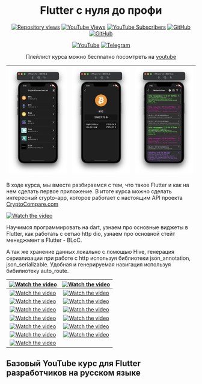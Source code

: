 <h1 align="center"> Flutter с нуля до профи </h1>

<p align="center">
<a href="https://github.com/Frezyx/flutter_tutorials"><img src="https://hits.dwyl.com/Frezyx/flutter_tutorials.svg?style=flat" alt="Repository views"></a>
<a href="https://www.youtube.com/channel/UC6AUmyr2zEhYrpwmETUektw"><img src="https://img.shields.io/youtube/channel/views/UC6AUmyr2zEhYrpwmETUektw" alt="YouTube Views"></a>
<a href="https://www.youtube.com/channel/UC6AUmyr2zEhYrpwmETUektw"><img src="https://img.shields.io/youtube/channel/subscribers/UC6AUmyr2zEhYrpwmETUektw" alt="YouTube Subscribers"></a>
<a href="https://github.com/Frezyx"><img src="https://img.shields.io/github/followers/Frezyx?label=Follow" alt="GitHub"></a>
<a href="https://github.com/Frezyx/flutter_tutorials"><img src="https://img.shields.io/github/stars/Frezyx/flutter_tutorials?style=social" alt="GitHub"></a>
</p>

<p align="center">
<a href="https://www.youtube.com/watch?v=FI-VshKxDZ0&list=PLtUuja72DaLIiIYLQP7rUjxItkDjHcSMw&index=1&t=1s&ab_channel=%D0%A1%D1%82%D0%B0%D1%81%D0%98%D0%BB%D1%8C%D0%B8%D0%BD"><img src="https://img.shields.io/badge/YouTube-FF0000?style=for-the-badge&logo=youtube&logoColor=white" alt="YouTube"></a>
<a href="https://t.me/frezycode"><img src="https://img.shields.io/badge/Telegram-2CA5E0?style=for-the-badge&logo=telegram&logoColor=white" alt="Telegram"></a>
</p>
<p align="center">
Плейлист курса можно бесплатно посомтреть на <a href="https://www.youtube.com/playlist?list=PLtUuja72DaLIiIYLQP7rUjxItkDjHcSMw">youtube</a>
</p>

| ![screen1](repo/assets/crypto_app1.png) | ![screen2](repo/assets/crypto_app2.png) | ![screen3](repo/assets/crypto_app3.png) |
| :------------: | :------------: | :------------: |

В ходе курса, мы вместе разбираемся с тем, что такое Flutter и как на нем сделать первое приложение. В итоге курса можно сделать интересный crypto-app, которое работает с настоящим API проекта [CryptoCompare.com](https://min-api.cryptocompare.com/)

[![Watch the video](https://img.youtube.com/vi/FI-VshKxDZ0/maxresdefault.jpg)](https://youtu.be/FI-VshKxDZ0)

Научимся программировать на dart, узнаем про основные виджеты в Flutter, как работать с сетью http dio, узнаем про основной стейт менеджмент в Flutter - BLoC. 

А так же хранение данных локально с помощью Hive, генерация сериализации при работе с http используя библиотеки json_annotation, json_serializable. Удобная и генерируемая навигация используя бибилиотеку auto_route.

| [![Watch the video](https://img.youtube.com/vi/FI-VshKxDZ0/maxresdefault.jpg)](https://youtu.be/FI-VshKxDZ0) | [![Watch the video](https://img.youtube.com/vi/SZDF1Y1K1UE/maxresdefault.jpg)](https://youtu.be/SZDF1Y1K1UE) |
| :------------: | :------------: |
| [![Watch the video](https://img.youtube.com/vi/6zrgNEDpwMo/maxresdefault.jpg)](https://youtu.be/6zrgNEDpwMo) | [![Watch the video](https://img.youtube.com/vi/QN6f3AmoMOE/maxresdefault.jpg)](https://youtu.be/QN6f3AmoMOE) |
| [![Watch the video](https://img.youtube.com/vi/C8Qbk9PQR7M/maxresdefault.jpg)](https://youtu.be/C8Qbk9PQR7M) | [![Watch the video](https://img.youtube.com/vi/B911Fi5UwwI/maxresdefault.jpg)](https://youtu.be/B911Fi5UwwI) |
| [![Watch the video](https://img.youtube.com/vi/aT4hddCYSX4/maxresdefault.jpg)](https://youtu.be/aT4hddCYSX4) | [![Watch the video](https://img.youtube.com/vi/B1Lxu3NMTEs/maxresdefault.jpg)](https://youtu.be/B1Lxu3NMTEs) |
| [![Watch the video](https://img.youtube.com/vi/MZKLA3YetfY/maxresdefault.jpg)](https://youtu.be/MZKLA3YetfY) | [![Watch the video](https://img.youtube.com/vi/kXfjGjJLJdI/maxresdefault.jpg)](https://youtu.be/kXfjGjJLJdI) |
| [![Watch the video](https://img.youtube.com/vi/8mgIm4SosqE/maxresdefault.jpg)](https://youtu.be/8mgIm4SosqE) | [![Watch the video](https://img.youtube.com/vi/vr-JNOP1oGA/maxresdefault.jpg)](https://youtu.be/vr-JNOP1oGA) |
| [![Watch the video](https://img.youtube.com/vi/7nJvKnIMj5U/maxresdefault.jpg)](https://youtu.be/7nJvKnIMj5U) | [![Watch the video](https://img.youtube.com/vi/YiZ7bVoJa_I/maxresdefault.jpg)](https://youtu.be/YiZ7bVoJa_I) |
[![Watch the video](https://img.youtube.com/vi/4tNYszPTCHw/maxresdefault.jpg)](https://youtu.be/4tNYszPTCHw) |

## Базовый YouTube курс для Flutter разработчиков на русском языке